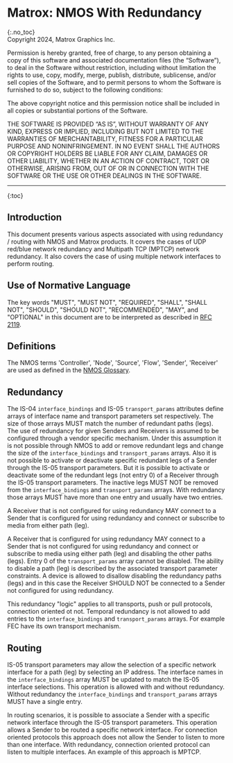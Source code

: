 # Matrox: NMOS With Redundancy
{:.no_toc}  
Copyright 2024, Matrox Graphics Inc.

Permission is hereby granted, free of charge, to any person obtaining a copy of this software and associated documentation files (the “Software”), to deal in the Software without restriction, including without limitation the rights to use, copy, modify, merge, publish, distribute, sublicense, and/or sell copies of the Software, and to permit persons to whom the Software is furnished to do so, subject to the following conditions:

The above copyright notice and this permission notice shall be included in all copies or substantial portions of the Software.

THE SOFTWARE IS PROVIDED “AS IS”, WITHOUT WARRANTY OF ANY KIND, EXPRESS OR IMPLIED, INCLUDING BUT NOT LIMITED TO THE WARRANTIES OF MERCHANTABILITY, FITNESS FOR A PARTICULAR PURPOSE AND NONINFRINGEMENT. IN NO EVENT SHALL THE AUTHORS OR COPYRIGHT HOLDERS BE LIABLE FOR ANY CLAIM, DAMAGES OR OTHER LIABILITY, WHETHER IN AN ACTION OF CONTRACT, TORT OR OTHERWISE, ARISING FROM, OUT OF OR IN CONNECTION WITH THE SOFTWARE OR THE USE OR OTHER DEALINGS IN THE SOFTWARE.
  
---
  
{:toc}

## Introduction

This document presents various aspects associated with using redundancy / routing with NMOS and Matrox products. It covers the cases of UDP red/blue network redundancy and Multipath TCP  (MPTCP) network redundancy. It also covers the case of using multiple network interfaces to perform routing.

## Use of Normative Language

The key words "MUST", "MUST NOT", "REQUIRED", "SHALL", "SHALL NOT", "SHOULD", "SHOULD NOT", "RECOMMENDED", "MAY",
and "OPTIONAL" in this document are to be interpreted as described in [RFC 2119][RFC-2119].

## Definitions

The NMOS terms 'Controller', 'Node', 'Source', 'Flow', 'Sender', 'Receiver' are used as defined in the [NMOS Glossary](https://specs.amwa.tv/nmos/main/docs/Glossary.html).

## Redundancy

The IS-04 `interface_bindings` and IS-05 `transport_params` attributes define arrays of interface name and transport parameters set respectively. The size of those arrays MUST match the number of redundant paths (legs). The use of redundancy for given Senders and Receivers is assumed to be configured through a vendor specific mechanism. Under this assumption it is not possible through NMOS to add or remove redundant legs and change the size of the `interface_bindings` and `transport_params` arrays. Also it is not possible to activate or deactivate specific redundant legs of a Sender through the IS-05 transport parameters. But it is possible to activate or deactivate some of the redundant legs (not entry 0) of a Receiver through the IS-05 transport parameters. The inactive legs MUST NOT be removed from the `interface_bindings` and `transport_params` arrays.  With redundancy those arrays MUST have more than one entry and usually have two entries.

A Receiver that is not configured for using redundancy MAY connect to a Sender that is configured for using redundancy and connect or subscribe to media from either path (leg).

A Receiver that is configured for using redundancy MAY connect to a Sender that is not configured for using redundancy and connect or subscribe to media using either path (leg) and disabling the other paths (legs). Entry 0 of the `transport_params` array cannot be disabled. The ability to disable a path (leg) is described by the associated transport parameter constraints. A device is allowed to disallow disabling the redundancy paths (legs) and in this case the Receiver SHOULD NOT be connected to a Sender not configured for using redundancy.

This redundancy "logic" applies to all transports, push or pull protocols, connection oriented ot not. Temporal redundancy is not allowed to add entries to the `interface_bindings` and `transport_params` arrays. For example FEC have its own transport mechanism.

## Routing

IS-05 transport parameters may allow the selection of a specific network interface for a path (leg) by selecting an IP address. The interface names in the `interface_bindings` array MUST be updated to match the IS-05 interface selections. This operation is allowed with and without redundancy. Without redundancy the `interface_bindings` and `transport_params` arrays MUST have a single entry.

In routing scenarios, it is possible to associate a Sender with a specific network interface through the IS-05 transport parameters. This operation allows a Sender to be routed a specific network interface. For connection oriented protocols this approach does not allow the Sender to listen to more than one interface. With redundancy, connection oriented protocol can listen to multiple interfaces. An example of this approach is MPTCP.


[RFC-2119]: https://tools.ietf.org/html/rfc2119 "Key words for use in RFCs"
[IS-04]: https://specs.amwa.tv/is-04/ "AMWA IS-04 NMOS Discovery and Registration Specification"
[IS-05]: https://specs.amwa.tv/is-05/ "AMWA IS-05 NMOS Device Connection Management Specification"
[NMOS Parameter Registers]: https://specs.amwa.tv/nmos-parameter-registers/ "Common parameter values for AMWA NMOS Specifications"
